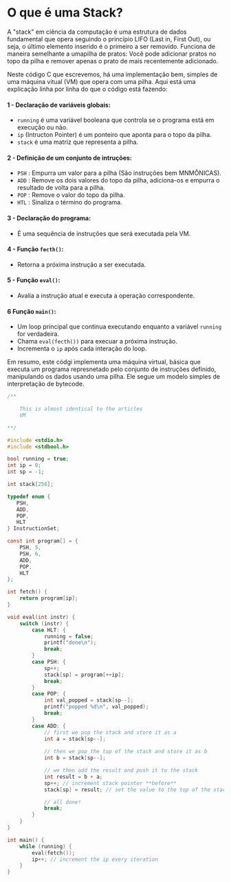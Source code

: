 # O que é uma Stack?

A "stack" em ciência da computação é uma estrutura de dados fundamental que opera seguindo o princípio LIFO (Last in, First Out), ou seja, o último elemento inserido é o primeiro a ser removido.
Funciona de maneira semelhante a umapilha de pratos: Você pode adicionar pratos no topo da pilha e remover apenas o prato de mais recentemente adicionado.

Neste código C que escrevemos, há uma implementação bem, simples de uma máquina vitual (VM) que opera com uma pilha. Aqui está uma explicação linha por linha do que o código está fazendo:

#### 1 - Declaração de variáveis globais:

- `running` é uma variável booleana que controla se o programa está em execução ou não.
- `ip` (Intructon Pointer) é um ponteiro que aponta para o topo da pilha.
- `stack` é uma matriz que representa a pilha. 

#### 2 - Definição de um conjunto de intruções:

- `PSH` : Empurra um valor para a pilha (São instruções bem MNMÔNICAS). 
- `ADD` : Remove os dois valores do topo da pilha, adiciona-os e empurra o resultado de volta para a pilha. 
- `POP` : Remove o valor do topo da pilha. 
- `HTL` : Sinaliza o término do programa.

#### 3 - Declaração do programa: 

- É uma sequência de instruções que será executada pela VM. 

#### 4 - Função `fecth()`: 

- Retorna a próxima instrução a ser executada. 

#### 5 - Função `eval()`:

- Avalia a instrução atual e executa a operação correspondente. 

#### 6 Função `main()`:

- Um loop principal que continua executando enquanto a variável `running` for verdadeira.
- Chama `eval(fecth())` para execuar a próxima instrução.
- Incrementa o `ip` após cada interação do loop. 

Em resumo, este códgi implementa uma máquina virtual, básica que executa um programa represnetado pelo conjunto de instruções definido, manipulando os dados usando uma pilha. Ele segue um modelo simples de interpretação de bytecode. 

```c
/**

	This is almost identical to the articles
	VM

**/

#include <stdio.h>
#include <stdbool.h>

bool running = true;
int ip = 0;
int sp = -1;

int stack[256];

typedef enum {
   PSH,
   ADD,
   POP,
   HLT
} InstructionSet;

const int program[] = {
    PSH, 5,
    PSH, 6,
    ADD,
    POP,
    HLT
};

int fetch() {
    return program[ip];
}

void eval(int instr) {
    switch (instr) {
        case HLT: {
            running = false;
            printf("done\n");
            break;
        }
        case PSH: {
    	    sp++;
	        stack[sp] = program[++ip];
	        break;
        }
        case POP: {
	        int val_popped = stack[sp--];
	        printf("popped %d\n", val_popped);
	        break;
	    }
	    case ADD: {
	        // first we pop the stack and store it as a
	        int a = stack[sp--];
	    
	        // then we pop the top of the stack and store it as b
	        int b = stack[sp--];

	        // we then add the result and push it to the stack
	        int result = b + a;
	        sp++; // increment stack pointer **before**
	        stack[sp] = result; // set the value to the top of the stack

	        // all done!
	        break;
	    }
    }
}

int main() {
    while (running) {
        eval(fetch());
        ip++; // increment the ip every iteration
    }
}

``` 